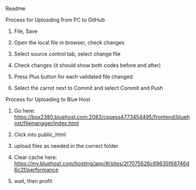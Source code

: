 Readme

Process for Uploading from PC to GitHub

1. File, Save

2. Open the local file in browser, check changes

3. Select source control tab, select change file

4. Check changes (it should show both codes before and after)

5. Press Plus button for each validated file changed

6. Select the carrot next to Commit and select Commit and Push

Process for Uploading to Blue Host

1. Go here: https://box2380.bluehost.com:2083/cpsess4773454495/frontend/bluehost/filemanager/index.html

2. Click into public_html

3. upload files as needed in the correct folder

4. Clear cache here: https://my.bluehost.com/hosting/app/#/sites/2f7075626c69635f68746d6c2f/performance

5. wait, then profit